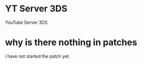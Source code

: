 # YT Server 3DS
YouTube Server 3DS
# why is there nothing in patches
i have not started the patch yet.
